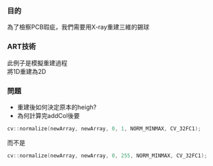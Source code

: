 ### 目的
為了檢察PCB瑕疵，我們需要用X-ray重建三維的錫球

### ART技術
此例子是模擬重建過程  
將1D重建為2D  

### 問題
* 重建後如何決定原本的heigh?  
* 為何計算完addCol後要  
```cpp
cv::normalize(newArray, newArray, 0, 1, NORM_MINMAX, CV_32FC1);
```
而不是
```cpp
cv::normalize(newArray, newArray, 0, 255, NORM_MINMAX, CV_32FC1);
```
